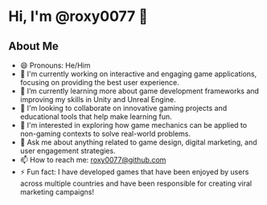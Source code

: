 # Hi, I'm @roxy0077 👋

## About Me
- 😄 Pronouns: He/Him
- 🔭 I'm currently working on interactive and engaging game applications, focusing on providing the best user experience.
- 🌱 I’m currently learning more about game development frameworks and improving my skills in Unity and Unreal Engine.
- 👯 I'm looking to collaborate on innovative gaming projects and educational tools that help make learning fun.
- 🤔 I'm interested in exploring how game mechanics can be applied to non-gaming contexts to solve real-world problems.
- 💬 Ask me about anything related to game design, digital marketing, and user engagement strategies.
- 📫 How to reach me: [roxy0077@github.com](mailto:zyworkingcontact@163.com)
- ⚡ Fun fact: I have developed games that have been enjoyed by users across multiple countries and have been responsible for creating viral marketing campaigns!

<!---
roxy0077/roxy0077 is a ✨ special ✨ repository because its `README.md` (this file) appears on your GitHub profile.
You can click the Preview link to take a look at your changes.
--->
